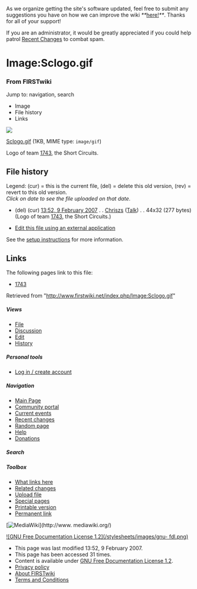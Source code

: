 As we organize getting the site's software updated, feel free to submit any
suggestions you have on how we can improve the wiki
_**_[here!](/index.php/User:Hallry/Suggestions "User:Hallry/Suggestions"
)_**_. Thanks for all of your support!

If you are an administrator, it would be greatly appreciated if you could help
patrol [Recent Changes](/index.php/Special:Recentchanges
"Special:Recentchanges" ) to combat spam.

# Image:Sclogo.gif

### From FIRSTwiki

Jump to: navigation, search

  * Image
  * File history
  * Links

![](/media/3/35/Sclogo.gif)

[Sclogo.gif](/media/3/35/Sclogo.gif "Sclogo.gif" ) (1KB, MIME type:
`image/gif`)

Logo of team [1743](/index.php/1743 "1743" ), the Short Circuits.

## File history

Legend: (cur) = this is the current file, (del) = delete this old version,
(rev) = revert to this old version.  
_Click on date to see the file uploaded on that date_.

  * (del) (cur) [13:52, 9 February 2007](/media/3/35/Sclogo.gif "/media/3/35/Sclogo.gif" ) . . [Chriszs](/index.php?title=User:Chriszs&action=edit "User:Chriszs" ) ([Talk](/index.php?title=User_talk:Chriszs&action=edit "User talk:Chriszs" )) . . 44x32 (277 bytes) (Logo of team [1743](/index.php/1743 "1743" ), the Short Circuits.)
  

  * [Edit this file using an external application](/index.php?title=Image:Sclogo.gif&action=edit&externaledit=true&mode=file "Image:Sclogo.gif" )

See the [setup
instructions](http://meta.wikimedia.org/wiki/Help:External_editors
"http://meta.wikimedia.org/wiki/Help:External_editors" ) for more information.

## Links

The following pages link to this file:

  * [1743](/index.php/1743 "1743" )

Retrieved from "<http://www.firstwiki.net/index.php/Image:Sclogo.gif>"

##### Views

  * [File](/index.php/Image:Sclogo.gif)
  * [Discussion](/index.php?title=Image_talk:Sclogo.gif&action=edit)
  * [Edit](/index.php?title=Image:Sclogo.gif&action=edit)
  * [History](/index.php?title=Image:Sclogo.gif&action=history)

##### Personal tools

  * [Log in / create account](/index.php?title=Special:Userlogin&returnto=Image:Sclogo.gif)

[](/index.php/Main_Page "Main Page" )

##### Navigation

  * [Main Page](/index.php/Main_Page)
  * [Community portal](/index.php/FIRSTwiki:Community_portal)
  * [Current events](/index.php/Current_events)
  * [Recent changes](/index.php/Special:Recentchanges)
  * [Random page](/index.php/Special:Random)
  * [Help](/index.php/FIRSTwiki:Help)
  * [Donations](/index.php/FIRSTwiki:Site_support)

##### Search



##### Toolbox

  * [What links here](/index.php/Special:Whatlinkshere/Image:Sclogo.gif)
  * [Related changes](/index.php/Special:Recentchangeslinked/Image:Sclogo.gif)
  * [Upload file](/index.php/Special:Upload)
  * [Special pages](/index.php/Special:Specialpages)
  * [Printable version](/index.php?title=Image:Sclogo.gif&printable=yes)
  * [Permanent link](/index.php?title=Image:Sclogo.gif&oldid=54705)

[![MediaWiki](/skins/common/images/poweredby_mediawiki_88x31.png)](http://www.
mediawiki.org/)

[![GNU Free Documentation License 1.2](/stylesheets/images/gnu-
fdl.png)](http://www.gnu.org/copyleft/fdl.html)

  * This page was last modified 13:52, 9 February 2007.
  * This page has been accessed 31 times.
  * Content is available under [GNU Free Documentation License 1.2](http://www.gnu.org/copyleft/fdl.html "http://www.gnu.org/copyleft/fdl.html" ).
  * [Privacy policy](/index.php/FIRSTwiki:Privacy_policy "FIRSTwiki:Privacy policy" )
  * [About FIRSTwiki](/index.php/FIRSTwiki:About "FIRSTwiki:About" )
  * [Terms and Conditions](/index.php/FIRSTwiki:Terms_and_conditions "FIRSTwiki:Terms and conditions" )

